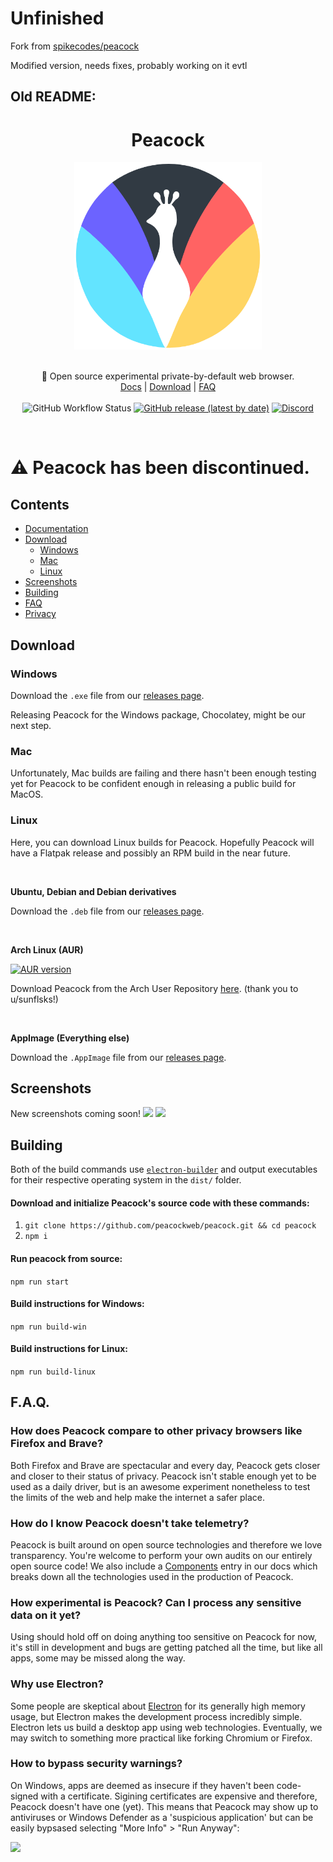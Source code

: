 # Unfinished

Fork from [spikecodes/peacock](https://github.com/spikecodes/peacock)

Modified version, needs fixes, probably working on it evtl

Old README:
------------------------

<h1 align="center">Peacock</h1>
<p align="center">
  <img src="images/peacock.png" style="display: block;margin-left: auto;margin-right: auto;" data-canonical-src="https://i.imgur.com/Gdko6yP.png" width="300" height="300" align="center"/><br><br>
  🦚 Open source experimental private-by-default web browser.<br>
  <a href="https://github.com/peacockweb/peacock/wiki">Docs</a> |
  <a href="#download">Download</a> |
  <a href="#faq">FAQ</a>
  <br><br>
  <img alt="GitHub Workflow Status" src="https://img.shields.io/github/workflow/status/Codiscite/peacock/build?style=for-the-badge">
  <a href="https://github.com/Codiscite/peacock/releases/latest"><img alt="GitHub release (latest by date)" src="https://img.shields.io/github/v/release/Codiscite/Peacock?color=tuquoise&label=LATEST&logo=github&logoColor=white&style=for-the-badge"></a>
  <a href="https://discord.gg/PZjDSX3"><img alt="Discord" src="https://img.shields.io/discord/630199884229771314?color=%237289DA&label=discord&logo=Discord&logoColor=white&style=for-the-badge"></a>
</p><br>

# ⚠️ Peacock has been discontinued.

## Contents

- [Documentation](https://github.com/peacockweb/peacock/wiki)
- [Download](#download)
	- [Windows](#windows)
	- [Mac](#mac)
  - [Linux](#linux)
- [Screenshots](#screenshots)
- [Building](#building)
- [FAQ](#faq)
- [Privacy](https://github.com/peacockweb/peacock/wiki/Privacy)

## Download

### Windows

Download the `.exe` file from our [releases page](https://github.com/peacockweb/peacock/releases/latest).

Releasing Peacock for the Windows package, Chocolatey, might be our next step.

### Mac

Unfortunately, Mac builds are failing and there hasn't been enough testing yet for Peacock to be confident enough in releasing a public build for MacOS.

### Linux

Here, you can download Linux builds for Peacock. Hopefully Peacock will have a Flatpak release and possibly an RPM build in the near future.

<br>

**Ubuntu, Debian and Debian derivatives**

Download the `.deb` file from our [releases page](https://github.com/peacockweb/peacock/releases/latest).

<br>

**Arch Linux (AUR)**

[![AUR version](https://img.shields.io/aur/version/peacock?style=for-the-badge)](https://aur.archlinux.org/packages/peacock/)

Download Peacock from the Arch User Repository [here](https://aur.archlinux.org/packages/peacock/). (thank you to u/sunflsks!)

<br>

**AppImage (Everything else)**

Download the `.AppImage` file from our [releases page](https://github.com/peacockweb/peacock/releases/latest).

## Screenshots
New screenshots coming soon!
<img src="https://file.coffee/u/65o2BGmPqie.png"/>
<img src="https://file.coffee/to-Jqlf_a.gif"/>

## Building

Both of the build commands use [`electron-builder`](https://electron.build) and output executables for their respective operating system in the `dist/` folder.

#### Download and initialize Peacock's source code with these commands:

1. ```git clone https://github.com/peacockweb/peacock.git && cd peacock```
2. ```npm i```

#### Run peacock from source:

```npm run start```

#### Build instructions for Windows:

```npm run build-win```

#### Build instructions for Linux:

```npm run build-linux```

## F.A.Q.

### How does Peacock compare to other privacy browsers like Firefox and Brave?
Both Firefox and Brave are spectacular and every day, Peacock gets closer and closer to their status of privacy. Peacock isn't stable enough yet to be used as a daily driver, but is an awesome experiment nonetheless to test the limits of the web and help make the internet a safer place.

### How do I know Peacock doesn't take telemetry?
Peacock is built around on open source technologies and therefore we love transparency. You're welcome to perform your own audits on our entirely open source code! We also include a [Components](https://github.com/peacockweb/peacock/wiki/Components) entry in our docs which breaks down all the technologies used in the production of Peacock.

### How experimental is Peacock? Can I process any sensitive data on it yet?
Using should hold off on doing anything too sensitive on Peacock for now, it's still in development and bugs are getting patched all the time, but like all apps, some may be missed along the way.

### Why use Electron?
Some people are skeptical about [Electron](https://www.electronjs.org/) for its generally high memory usage, but Electron makes the development process incredibly simple. Electron lets us build a desktop app using web technologies. Eventually, we may switch to something more practical like forking Chromium or Firefox.

### How to bypass security warnings?
On Windows, apps are deemed as insecure if they haven't been code-signed with a certificate. Sigining certificates are expensive and therefore, Peacock doesn't have one (yet). This means that Peacock may show up to antiviruses or Windows Defender as a 'suspicious application' but can be easily bypsased selecting "More Info" > "Run Anyway":

<img src="https://i.imgur.com/az4ZKPx.gif"/>
